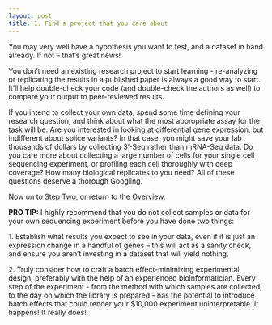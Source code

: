 ```yaml
---
layout: post
title: 1. Find a project that you care about
---
```


You may very well have a hypothesis you want to test, and a dataset in hand already. If not – that’s great news! 

You don’t need an existing research project to start learning - re-analyzing or replicating the results in a published paper is always a good way to start. It’ll help double-check your code (and double-check the authors as well) to compare your output to peer-reviewed results.

If you intend to collect your own data, spend some time defining your research question, and think about what the most appropriate assay for the task will be. Are you interested in looking at differential gene expression, but indifferent about splice variants? In that case, you might save your lab thousands of dollars by collecting 3’-Seq rather than mRNA-Seq data. Do you care more about collecting a large number of cells for your single cell sequencing experiment, or profiling each cell thoroughly with deep coverage? How many biological replicates to you need? All of these questions deserve a thorough Googling.

Now on to [Step Two](), or return to the [Overview](https://kmuench.github.io/2020/03/18/ten-steps-to-bioinf/).

<p class="message">
  <b>PRO TIP:</b> I highly recommend that you do not collect samples or data for your own sequencing experiment before you have done two things:

<p>1. Establish what results you expect to see in your data, even if it is just an expression change in a handful of genes – this will act as a sanity check, and ensure you aren’t investing in a dataset that will yield nothing.</p>
<p>2. Truly consider how to craft a batch effect-minimizing experimental design, preferably with the help of an experienced bioinformatician. Every step of the experiment - from the method with which samples are collected, to the day on which the library is prepared - has the potential to introduce batch effects that could render your $10,000 experiment uninterpretable. It happens! It really does!</p>
  </p>
